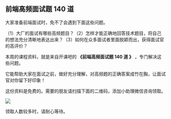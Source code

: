 ## 前端高频面试题 140 道

大家准备前端面试时，免不了会遇到下面这些问题。

（1）大厂的面试有哪些高频题目？（2）怎样才能正确地回答技术题目，将自己的想法充分清晰地表达出来？（3）如何在众多面试者里面脱颖而出，获得面试官的高评价？

本周的课程资料，就是来自开课吧的 **《前端高频面试题 140 道
》** ，专门解决这些问题。

它能帮助大家在面试之前，做好充分理解，对高频题的正确答案成竹在胸，让面试官对你留下好印象！

这份资料是免费的。需要的朋友请扫描下面的二维码，添加小助理微信咨询领取。

![](https://www.wangbase.com/blogimg/asset/202008/bg2020080608.jpg)

领取人数较多时，请耐心等待。




